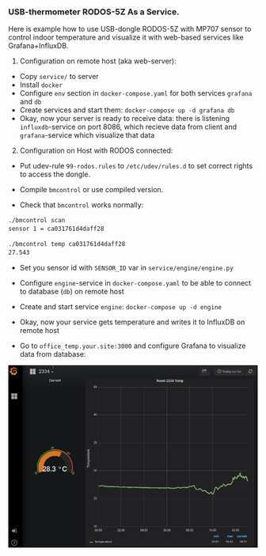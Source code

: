 ### USB-thermometer RODOS-5Z As a Service.

Here is example how to use USB-dongle RODOS-5Z with MP707 sensor to control indoor temperature and visualize it with 
web-based services like Grafana+InfluxDB.

1. Configuration on remote host (aka web-server):

* Copy `service/` to server
* Install `docker`
* Configure `env` section in `docker-compose.yaml` for both services `grafana` and `db`
* Create services and start them: `docker-compose up -d grafana db`
* Okay, now your server is ready to receive data: there is listening `influxdb`-service on port 8086, which recieve data from client and `grafana`-service which visualize that data


2. Configuration on Host with RODOS connected:

* Put udev-rule `99-rodos.rules` to `/etc/udev/rules.d` to set correct rights to access the dongle.

* Compile `bmcontrol` or use compiled version.

* Check that `bmcontrol` works normally: 

```bash
./bmcontrol scan
sensor 1 = ca031761d4daff28
```

```bash
./bmcontrol temp ca031761d4daff28
27.543
```

* Set you sensor id with `SENSOR_ID` var in `service/engine/engine.py`

* Configure `engine`-service in `docker-compose.yaml` to be able to connect to database (`db`) on remote host

* Create and start service `engine`: `docker-compose up -d engine`

* Okay, now your service gets temperature and writes it to InfluxDB on remote host

* Go to `office_temp.your.site:3000` and configure Grafana to visualize data from database:

![grafana example](/grafana.png)
